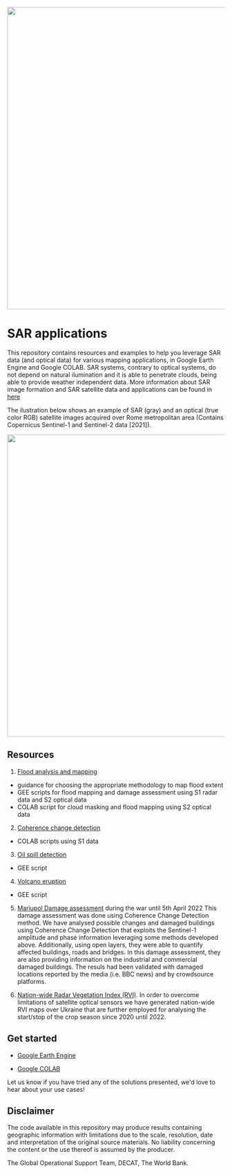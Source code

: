 <p><center> <img src="images/GOST_Logo_2021.png" width="700"/> </p></center>

# SAR applications

This repository contains resources and examples to help you leverage SAR data (and optical data) for various mapping applications, in Google Earth Engine and Google COLAB. 
SAR systems, contrary to optical systems, do not depend on natural ilumination and it is able to penetrate clouds, being able to provide weather independent data. More information about SAR image formation and SAR satellite data and applications can be found in [here](https://www.esa.int/esapub/tm/tm19/TM-19_ptA.pdf) 

The ilustration below shows an example of SAR (gray) and an optical (true color RGB) satellite images acquired over Rome metropolitan area (Contains Copernicus Sentinel-1 and Sentinel-2 data [2021]).  
<p><center> <img src="images/SAR_vs_Optical.jpg" width="700"/> </p></center>


## Resources

1. [Flood analysis and mapping](Flood%20Analysis%20and%20Mapping)
 - guidance for choosing the appropriate methodology to map flood extent
 - GEE scripts for flood mapping and damage assessment using S1 radar data and S2 optical data
 - COLAB script for cloud masking and flood mapping using S2 optical data
 
2. [Coherence change detection](Coherence%20Change%20Detection)
 - COLAB scripts using S1 data

3. [Oil spill detection](Oil%20Spill)
 - GEE script
 
4. [Volcano eruption](Volcano%20Eruption)
 - GEE script

5. [Mariupol Damage assessment](Damage_Assessment/Mariupol_city.md) during the war until 5th April 2022
This damage assessment was done using Coherence Change Detection method. We have analysed possible changes and damaged buildings using Coherence Change Detection that exploits the Sentinel-1 amplitude and phase information leveraging some methods developed above. Additionally, using open layers, they were able to quantify affected buildings, roads and bridges. In this damage assessment, they are also providing information on the industrial and commercial damaged buildings. The resuls had been validated with damaged locations reported by the media (i.e. BBC news) and by crowdsource platforms.

6. [Nation-wide Radar Vegetation Index (RVI)](Radar_Vegetation_Index/Readme.md). In order to overcome limitations of satellite optical sensors we have generated nation-wide RVI maps over Ukraine that are further employed for analysing the start/stop of the crop season since 2020 until 2022.
 
## Get started

- [Google Earth Engine](https://earthengine.google.com)
    >
- [Google COLAB](https://colab.research.google.com/notebooks/intro.ipynb)
    > 
Let us know if you have tried any of the solutions presented, we'd love to hear about your use cases!

## Disclaimer
The code available in this repository may produce results containing geographic information with limitations due to the scale, resolution, date and interpretation of the original source materials. No liability concerning the content or the use thereof is assumed by the producer.

The Global Operational Support Team, DECAT, The World Bank.
